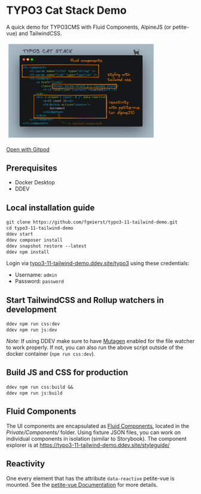 # TYPO3 Cat Stack Demo

A quick demo for TYPO3CMS with Fluid Components, AlpineJS (or petite-vue) and TailwindCSS.

<img src='./typo3-cat-stack.png' width='400' alt="Annotated screenshot">

[Open with Gitpod](https://gitpod.io/#https://github.com/fgeierst/typo3-11-tailwind-demo/)


## Prerequisites

- Docker Desktop
- DDEV


## Local installation guide

	git clone https://github.com/fgeierst/typo3-11-tailwind-demo.git
	cd typo3-11-tailwind-demo
	ddev start
	ddev composer install
	ddev snapshot restore --latest
	ddev npm install
	
Login via [typo3-11-tailwind-demo.ddev.site/typo3](typo3-11-tailwind-demo.ddev.site/typo3) using these credentials:

- Username: `admin`
- Password: `password`


## Start TailwindCSS and Rollup watchers in development

	ddev npm run css:dev 
	ddev npm run js:dev 

*Note*: If using DDEV make sure to have [Mutagen](https://ddev.readthedocs.io/en/latest/users/install/performance/#mutagen) enabled for the file watcher to work properly. If not, you can also run the above script outside of the docker container (`npm run css:dev`).

## Build JS and CSS for production

	ddev npm run css:build &&
	ddev npm run js:build

## Fluid Components

The UI components are encapsulated as [Fluid Components](https://github.com/sitegeist/fluid-components), located in the *Private/Components/* folder. Using fixture JSON files, you can work on individual components in isolation (similar to Storybook). The component explorer is at https://typo3-11-tailwind-demo.ddev.site/styleguide/

## Reactivity

One every element that has the attribute `data-reactive` petite-vue is mounted. See the [petite-vue Documentation](https://github.com/vuejs/petite-vue) for more details.
